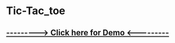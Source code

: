 # Tic-Tac_toe
## [---------> Click here for Demo <---------](https://ashutoshkumarquovantis.github.io/Tic-Tac_toe/)

